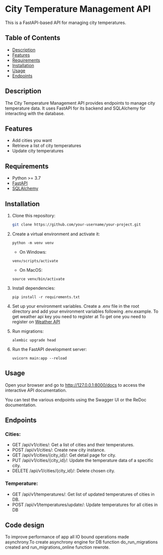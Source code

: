 # City Temperature Management API

This is a FastAPI-based API for managing city temperatures.

## Table of Contents

- [Description](#description)
- [Features](#features)
- [Requirements](#requirements)
- [Installation](#installation)
- [Usage](#usage)
- [Endpoints](#endpoints)

## Description

The City Temperature Management API provides endpoints to manage city temperature data. It uses FastAPI for its backend and SQLAlchemy for interacting with the database.

## Features

- Add cities you want
- Retrieve a list of city temperatures
- Update city temperatures

## Requirements

- Python >= 3.7
- [FastAPI](https://fastapi.tiangolo.com/)
- [SQLAlchemy](https://www.sqlalchemy.org/)

## Installation

1. Clone this repository:
    ```bash
   git clone https://github.com/your-username/your-project.git
2. Create a virtual environment and activate it:
    ```
   python -m venv venv
    ```
    - On Windows:
    ```
    venv/scripts/activate
    ```
    - On MacOS:
    ```
    source venv/bin/activate
    ```
3. Install dependencies:
    ```
    pip install -r requirements.txt
    ```
4. Set up your environment variables. Create a .env file in the root directory and add your environment variables following .env.example. To get weather api key you need to register at To get one you need to register on [Weather API](https://www.weatherapi.com/)

5. Run migrations:
   ```
   alembic upgrade head
   ```

7. Run the FastAPI development server:
   ```
   uvicorn main:app --reload
   ```

##   Usage
Open your browser and go to http://127.0.0.1:8000/docs to access the interactive API documentation.

You can test the various endpoints using the Swagger UI or the ReDoc documentation.

## Endpoints
### Cities:
- GET /api/v1/cities/: Get a list of cities and their temperatures.
- POST /api/v1/cities/: Create new city instance.
- GET /api/v1/cities/{city_id}/: Get detail page for city.
- PUT /api/v1/cities/{city_id}/: Update the temperature data of a specific city.
- DELETE /api/v1/cities/{city_id}/: Delete chosen city.
### Temperature:
- GET /api/v1/temperatures/: Get list of updated temperatures of cities in DB.
- POST /api/v1/temperatures/update/: Update temperatures for all cities in DB

## Code design
To improve performance of app all IO bound operations made asynchrony.To create asynchrony engine for DB function do_run_migrations created and run_migrations_online function rewrote.
